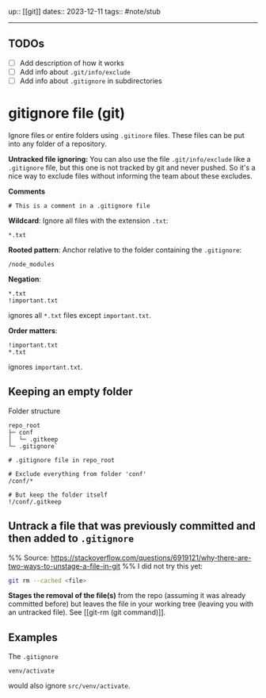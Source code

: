 up:: [[git]]
dates:: 2023-12-11
tags:: #note/stub

---
## TODOs
- [ ] Add description of how it works
- [ ] Add info about `.git/info/exclude`
- [ ] Add info about `.gitignore` in subdirectories

# gitignore file (git)

Ignore files or entire folders using `.gitinore` files. These files can be put into any folder of a repository.

**Untracked file ignoring:**
You can also use the file `.git/info/exclude` like a `.gitignore` file, but this one is not tracked by git and never pushed. So it's a nice way to exclude files without informing the team about these excludes.

**Comments**
```
# This is a comment in a .gitignore file
```

**Wildcard**: Ignore all files with the extension `.txt`:
```
*.txt
```

**Rooted pattern**: Anchor relative to the folder containing the `.gitignore`:
```
/node_modules
```

**Negation**:
```
*.txt
!important.txt
```
ignores all `*.txt` files except `important.txt`.

**Order matters**:
```
!important.txt
*.txt
```
ignores `important.txt`.


## Keeping an empty folder

Folder structure
```
repo_root
├─ conf
│  └─ .gitkeep
└─ .gitignore`
```

```
# .gitignore file in repo_root

# Exclude everything from folder 'conf'
/conf/*

# But keep the folder itself
!/conf/.gitkeep 
```

## Untrack a file that was previously committed and then added to `.gitignore`
%% Source: https://stackoverflow.com/questions/6919121/why-there-are-two-ways-to-unstage-a-file-in-git %%
I did not try this yet:
```bash
git rm --cached <file>
```
**Stages the removal of the file(s)** from the repo (assuming it was already committed before) but leaves the file in your working tree (leaving you with an untracked file). See [[git-rm (git command)]].

## Examples
The `.gitignore`
```
venv/activate
```
would also ignore `src/venv/activate`.
